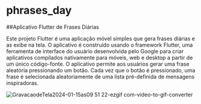 # phrases_day

##Aplicativo Flutter de Frases Diárias

  Este projeto Flutter é uma aplicação móvel simples que gera frases diárias e as exibe na tela. O aplicativo é construído usando o framework Flutter, uma ferramenta de interface do usuário desenvolvida pelo Google para criar aplicativos compilados nativamente para móveis, web e desktop a partir de um único código-fonte.
  O aplicativo permite aos usuários gerar uma frase aleatória pressionando um botão. Cada vez que o botão é pressionado, uma frase é selecionada aleatoriamente de uma lista pré-definida de mensagens inspiradoras.
  
![GravacaodeTela2024-01-15as09 51 22-ezgif com-video-to-gif-converter](https://github.com/diegofgl/phrases_day/assets/122054408/077c9e47-50da-4933-8b79-120d8e8bd460)

